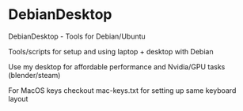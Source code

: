 # DebianDesktop

DebianDesktop - Tools for Debian/Ubuntu

Tools/scripts for setup and using laptop + desktop with Debian

Use my desktop for affordable performance and Nvidia/GPU tasks (blender/steam)

For MacOS keys checkout mac-keys.txt for setting up same keyboard layout
